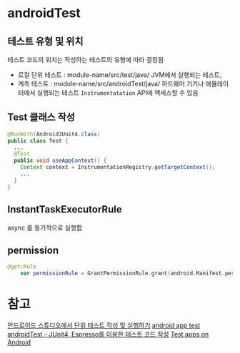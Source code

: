 # androidTest
## 테스트 유형 및 위치
테스트 코드의 위치는 작성하는 테스트의 유형에 따라 결정됨
- 로컬 단위 테스트 : module-name/src/test/java/
	JVM에서 실행되는 테스트,
- 계측 테스트 : module-name/src/androidTest/java/
	하드웨어 기기나 에뮬레이터에서 실행되는 테스트
	`Instrumentatation` API에 액세스할 수 있음


## Test 클래스 작성
```java
@RunWith(AndroidJUnit4.class)
public class Test {
  ...
  @Test
  public void useAppContext() {
    Context context = InstrumentationRegistry.getTargetContext();
    ...
  }
}
```

## InstantTaskExecutorRule
async 를 동기적으로 실행함

## permission
```kotlin
@get:Rule
    var permissionRule = GrantPermissionRule.grant(android.Manifest.permission.READ_CONTACTS)
```


# 참고
[안드로이드 스튜디오에서 단위 테스트 작성 및 실행하기](http://androidhuman.com/536)
[android app test](https://developer.android.com/studio/test/)
[androidTest - JUnit4, Espresso를 이용한 테스트 코드 작성](https://thdev.tech/androiddev/2016/05/04/Android-Test-Example.html)
[Test apps on Android](https://developer.android.com/training/testing/)
